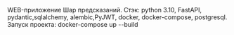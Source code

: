 WEB-приложение Шар предсказаний.
Стэк: python 3.10, FastAPI, pydantic,sqlalchemy, alembic,PyJWT, docker, docker-compose, postgresql.
Запуск проекта: docker-compose up --build
